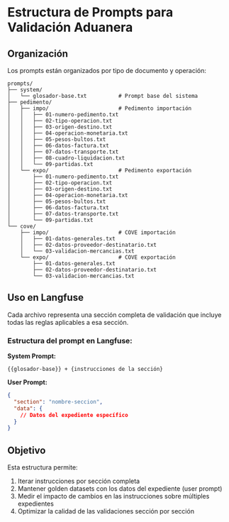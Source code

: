# Estructura de Prompts para Validación Aduanera

## Organización

Los prompts están organizados por tipo de documento y operación:

```
prompts/
├── system/
│   └── glosador-base.txt          # Prompt base del sistema
├── pedimento/
│   ├── impo/                      # Pedimento importación
│   │   ├── 01-numero-pedimento.txt
│   │   ├── 02-tipo-operacion.txt
│   │   ├── 03-origen-destino.txt
│   │   ├── 04-operacion-monetaria.txt
│   │   ├── 05-pesos-bultos.txt
│   │   ├── 06-datos-factura.txt
│   │   ├── 07-datos-transporte.txt
│   │   ├── 08-cuadro-liquidacion.txt
│   │   └── 09-partidas.txt
│   └── expo/                      # Pedimento exportación
│       ├── 01-numero-pedimento.txt
│       ├── 02-tipo-operacion.txt
│       ├── 03-origen-destino.txt
│       ├── 04-operacion-monetaria.txt
│       ├── 05-pesos-bultos.txt
│       ├── 06-datos-factura.txt
│       ├── 07-datos-transporte.txt
│       └── 09-partidas.txt
└── cove/
    ├── impo/                      # COVE importación
    │   ├── 01-datos-generales.txt
    │   ├── 02-datos-proveedor-destinatario.txt
    │   └── 03-validacion-mercancias.txt
    └── expo/                      # COVE exportación
        ├── 01-datos-generales.txt
        ├── 02-datos-proveedor-destinatario.txt
        └── 03-validacion-mercancias.txt
```

## Uso en Langfuse

Cada archivo representa una sección completa de validación que incluye todas las reglas aplicables a esa sección.

### Estructura del prompt en Langfuse:

**System Prompt:**
```
{{glosador-base}} + {instrucciones de la sección}
```

**User Prompt:**
```json
{
  "section": "nombre-seccion",
  "data": {
    // Datos del expediente específico
  }
}
```

## Objetivo

Esta estructura permite:
1. Iterar instrucciones por sección completa
2. Mantener golden datasets con los datos del expediente (user prompt)
3. Medir el impacto de cambios en las instrucciones sobre múltiples expedientes
4. Optimizar la calidad de las validaciones sección por sección